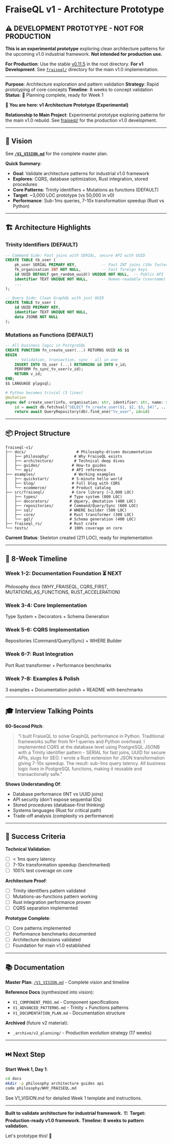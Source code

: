 # FraiseQL v1 - Architecture Prototype

## ⚠️ DEVELOPMENT PROTOTYPE - NOT FOR PRODUCTION

**This is an experimental prototype** exploring clean architecture patterns for the upcoming v1.0 industrial framework. **Not intended for production use.**

**For Production**: Use the stable [v0.11.5](../README.md) in the root directory.
**For v1 Development**: See [`fraiseql/`](../fraiseql/) directory for the main v1.0 implementation.

---

**Purpose**: Architecture exploration and pattern validation
**Strategy**: Rapid prototyping of core concepts
**Timeline**: 8 weeks to concept validation
**Status**: 🚧 Planning complete, ready for Week 1

**📍 You are here: v1 Architecture Prototype (Experimental)**

**Relationship to Main Project**: Experimental prototype exploring patterns for the main v1.0 rebuild. See [fraiseql/](../fraiseql/) for the production v1.0 development.

---

## 🎯 Vision

See **[`/V1_VISION.md`](../V1_VISION.md)** for the complete master plan.

**Quick Summary**:
- **Goal**: Validate architecture patterns for industrial v1.0 framework
- **Explores**: CQRS, database optimization, Rust integration, stored procedures
- **Core Patterns**: Trinity identifiers + Mutations as functions (DEFAULT)
- **Target**: ~3,000 LOC prototype (vs 50,000 in v0)
- **Performance**: Sub-1ms queries, 7-10x transformation speedup (Rust vs Python)

---

## 🏗️ Architecture Highlights

### **Trinity Identifiers** (DEFAULT)
```sql
-- Command Side: Fast joins with SERIAL, secure API with UUID
CREATE TABLE tb_user (
    pk_user SERIAL PRIMARY KEY,           -- Fast INT joins (10x faster)
    fk_organisation INT NOT NULL,         -- Fast foreign keys
    id UUID DEFAULT gen_random_uuid() UNIQUE NOT NULL,  -- Public API
    identifier TEXT UNIQUE NOT NULL,      -- Human-readable (username)
    ...
);

-- Query Side: Clean GraphQL with just UUID
CREATE TABLE tv_user (
    id UUID PRIMARY KEY,
    identifier TEXT UNIQUE NOT NULL,
    data JSONB NOT NULL
);
```

### **Mutations as Functions** (DEFAULT)
```sql
-- All business logic in PostgreSQL
CREATE FUNCTION fn_create_user(...) RETURNS UUID AS $$
BEGIN
    -- Validation, transaction, sync - all in one
    INSERT INTO tb_user (...) RETURNING id INTO v_id;
    PERFORM fn_sync_tv_user(v_id);
    RETURN v_id;
END;
$$ LANGUAGE plpgsql;
```

```python
# Python becomes trivial (3 lines)
@mutation
async def create_user(info, organisation: str, identifier: str, name: str, email: str):
    id = await db.fetchval("SELECT fn_create_user($1, $2, $3, $4)", ...)
    return await QueryRepository(db).find_one("tv_user", id=id)
```

---

## 📦 Project Structure

```
fraiseql-v1/
├── docs/                      # Philosophy-driven documentation
│   ├── philosophy/           # Why FraiseQL exists
│   ├── architecture/         # Technical deep dives
│   ├── guides/              # How-to guides
│   └── api/                 # API reference
├── examples/                 # Working examples
│   ├── quickstart/          # 5-minute hello world
│   ├── blog/                # Full blog with CQRS
│   └── ecommerce/           # Product catalog
├── src/fraiseql/            # Core library (~3,000 LOC)
│   ├── types/              # Type system (800 LOC)
│   ├── decorators/         # @query, @mutation (400 LOC)
│   ├── repositories/       # Command/Query/Sync (600 LOC)
│   ├── sql/                # WHERE builder (500 LOC)
│   ├── core/               # Rust transformer (300 LOC)
│   └── gql/                # Schema generation (400 LOC)
├── fraiseql_rs/            # Rust crate
└── tests/                  # 100% coverage on core
```

**Current Status**: Skeleton created (211 LOC), ready for implementation

---

## 🚀 8-Week Timeline

### **Week 1-2: Documentation Foundation** ⏳ NEXT
Philosophy docs (WHY_FRAISEQL, CQRS_FIRST, MUTATIONS_AS_FUNCTIONS, RUST_ACCELERATION)

### **Week 3-4: Core Implementation**
Type System + Decorators + Schema Generation

### **Week 5-6: CQRS Implementation**
Repositories (Command/Query/Sync) + WHERE Builder

### **Week 6-7: Rust Integration**
Port Rust transformer + Performance benchmarks

### **Week 7-8: Examples & Polish**
3 examples + Documentation polish + README with benchmarks

---

## 🎓 Interview Talking Points

**60-Second Pitch**:
> "I built FraiseQL to solve GraphQL performance in Python. Traditional frameworks suffer from N+1 queries and Python overhead. I implemented CQRS at the database level using PostgreSQL JSONB with a Trinity identifier pattern - SERIAL for fast joins, UUID for secure APIs, slugs for SEO. I wrote a Rust extension for JSON transformation giving 7-10x speedup. The result: sub-1ms query latency. All business logic lives in PostgreSQL functions, making it reusable and transactionally safe."

**Shows Understanding Of**:
- Database performance (INT vs UUID joins)
- API security (don't expose sequential IDs)
- Stored procedures (database-first thinking)
- Systems languages (Rust for critical path)
- Trade-off analysis (complexity vs performance)

---

## 🎯 Success Criteria

**Technical Validation**:
- [ ] < 1ms query latency
- [ ] 7-10x transformation speedup (benchmarked)
- [ ] 100% test coverage on core

**Architecture Proof**:
- [ ] Trinity identifiers pattern validated
- [ ] Mutations-as-functions pattern working
- [ ] Rust integration performance proven
- [ ] CQRS separation implemented

**Prototype Complete**:
- [ ] Core patterns implemented
- [ ] Performance benchmarks documented
- [ ] Architecture decisions validated
- [ ] Foundation for main v1.0 established

---

## 📚 Documentation

**Master Plan**: [`/V1_VISION.md`](../V1_VISION.md) - Complete vision and timeline

**Reference Docs** (synthesized into vision):
- `V1_COMPONENT_PRDS.md` - Component specifications
- `V1_ADVANCED_PATTERNS.md` - Trinity + Functions patterns
- `V1_DOCUMENTATION_PLAN.md` - Documentation structure

**Archived** (future v2 material):
- `_archive/v2_planning/` - Production evolution strategy (17 weeks)

---

## ⏭️ Next Step

**Start Week 1, Day 1**:
```bash
cd docs
mkdir -p philosophy architecture guides api
code philosophy/WHY_FRAISEQL.md
```

See V1_VISION.md for detailed Week 1 template and instructions.

---

**Built to validate architecture for industrial framework.** 🏗️
**Target: Production-ready v1.0 framework.**
**Timeline: 8 weeks to pattern validation.**

Let's prototype this! 🚀
